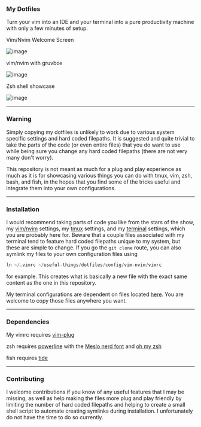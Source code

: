 ### My Dotfiles

Turn your vim into an IDE and your terminal into a pure productivity machine with only a few minutes of setup.

Vim/Nvim Welcome Screen

![image](https://user-images.githubusercontent.com/55164602/172945445-c99092f1-e42f-46af-974b-e9110c8308da.png)

vim/nvim with gruvbox

![image](https://user-images.githubusercontent.com/55164602/172945978-126dc68a-f36b-4c04-9ff7-ce414b24ff29.png)

Zsh shell showcase

![image](https://user-images.githubusercontent.com/55164602/172946091-1782a47a-b086-40f5-9cc0-4db7e409b675.png)

<hr>

### Warning
Simply copying my dotfiles is unlikely to work due to various system specific settings and hard coded filepaths. It is suggested and quite trivial to take the parts of the code (or even entire files) that you do want to use while being sure you change any hard coded filepaths (there are not very many don't worry).

This repository is not meant as much for a plug and play experience as much as it is for showcasing various things you can do with tmux, vim, zsh, bash, and fish, in the hopes that you find some of the tricks useful and integrate them into your own configurations. 

<hr>

### Installation

I would recommend taking parts of code you like from the stars of the show, my [vim/nvim](https://github.com/pgosar/useful-things/tree/main/dotfiles/config/vim-nvim/) settings, my [tmux](https://github.com/pgosar/useful-things/tree/main/dotfiles/config/tmux.conf) settings, and my [terminal](https://github.com/pgosar/useful-things/tree/main/dotfiles/config/shells) settings, which you are probably here for. Beware that a couple files associated with my terminal tend to feature hard coded filepaths unique to my system, but these are simple to change.
If you go the ```git clone``` route, you can also symlink my files to your own configuration files using 
``` python
ln ~/.vimrc ~/useful-things/dotfiles/config/vim-nvim/vimrc
```
for example. This creates what is basically a new file with the exact same content as the one in this repository.

My terminal configurations are dependent on files located [here](https://github.com/pgosar/useful-things/tree/main/dotfiles/other). You are welcome to copy those files anywhere you want. 
<hr>

### Dependencies
My vimrc requires [vim-plug](https://github.com/junegunn/vim-plug)

zsh requires [powerline](powerline/powerline) with the [Meslo nerd font](https://github.com/ryanoasis/nerd-fonts) and [oh my zsh](https://github.com/ohmyzsh/ohmyzsh)

fish requires [tide](https://github.com/ilanCosman/tide)

<hr>

### Contributing
I welcome contributions if you know of any useful features that I may be missing, as well as help making the files more plug and play friendly by limiting the number of hard coded filepaths and helping to create a small shell script to automate creating symlinks during installation. I unfortunately do not have the time to do so currently.
